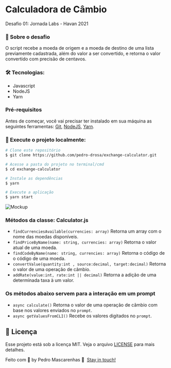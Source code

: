 # Calculadora de Câmbio
Desafio 01: Jornada Labs - Havan 2021

### **🚀 Sobre o desafio**

O script recebe a moeda de origem e a moeda de destino de uma lista previamente cadastrada, além do valor a ser convertido, e retorna o valor convertido com precisão de centavos.

### 🛠 Tecnologias:

- Javascript
- NodeJS
- Yarn

### Pré-requisitos
Antes de começar, você vai precisar ter instalado em sua máquina as seguintes ferramentas: [Git](https://git-scm.com), [NodeJS](https://nodejs.org), [Yarn](https://classic.yarnpkg.com).

### **🏁 Execute o projeto localmente:**

``` bash 
# Clone este repositório
$ git clone https://github.com/pedro-drosa/exchange-calculator.git

# Acesse a pasta do projeto no terminal/cmd
$ cd exchange-calculator

# Instale as dependências
$ yarn

# Execute a aplicação
$ yarn start

```

<img alt="Mockup" src="https://res.cloudinary.com/pedro-drosa/image/upload/v1621042933/exchange-calculator_lheepo.gif">


### **Métodos da classe: Calculator.js**

- `findCurrenciesAvailable(currencies: array)` Retorna um array com o nome das moedas disponíveis.
- `findPriceByName(name: string, currencies: array)` Retorna o valor atual de uma moeda.
- `findCodeByName(name: string, currencies: array)` Retorna o código de o código de uma moeda.
- `convertValue(quantity:int , source:decimal, target:decimal)` Retorna o valor de uma operação de câmbio.
- `addRate(value:int, rate:int || decimal)` Retorna a adição de uma determinada taxa à um valor.

### Os métodos abaixo servem para a interação em um prompt

- `async calculate()` Retorna o valor de uma operação de câmbio com base nos valores enviados no `prompt`.
- `async getValuesFromCLI()` Recebe os valores digitados no `prompt`.

## **📝 Licença**

Esse projeto está sob a licença MIT. Veja o arquivo [LICENSE](https://github.com/pedro-drosa/exchange-calculator/blob/main/LICENSE) para mais detalhes.

Feito com 💙 by Pedro Mascarenhas 👋  [Stay in touch!](https://www.linkedin.com/in/pedrojuraci/)
